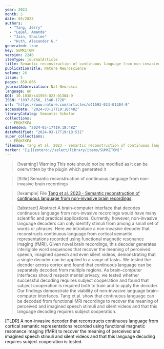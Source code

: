 ```yaml
---
year: 2023
month: 5
date: 05/2023
authors:
  - "Tang, Jerry"
  - "LeBel, Amanda"
  - "Jain, Shailee"
  - "Huth, Alexander G."
generated: true
key: SUMKIT6M
version: 2240
itemType: journalArticle
title: Semantic reconstruction of continuous language from non-invasive brain recordings
publicationTitle: Nature Neuroscience
volume: 26
issue: 5
pages: 858-866
journalAbbreviation: Nat Neurosci
language: en
DOI: 10.1038/s41593-023-01304-9
ISSN: "1097-6256, 1546-1726"
url: "https://www.nature.com/articles/s41593-023-01304-9"
accessDate: "2024-03-17T19:18:48Z"
libraryCatalog: Semantic Scholar
collections:
  - ERQKEKFA
dateAdded: "2024-03-17T19:18:48Z"
dateModified: "2024-03-17T19:18:53Z"
super_collections:
  - ERQKEKFA
filename: Tang et al. 2023 - Semantic reconstruction of continuous language from non-invasive brain recordings
marker: "[🇿](zotero://select/library/items/SUMKIT6M)"
---
```


>[!warning] Warning
> This note should not be modified as it can be overwritten by the plugin which generated it

> [!title] Semantic reconstruction of continuous language from non-invasive brain recordings

> [!example] File
> [Tang et al. 2023 - Semantic reconstruction of continuous language from non-invasive brain recordings](Tang%20et%20al.%202023%20-%20Semantic%20reconstruction%20of%20continuous%20language%20from%20non-invasive%20brain%20recordings.pdf)

> [!abstract] Abstract
> A brain–computer interface that decodes continuous language from non-invasive recordings would have many scientific and practical applications. Currently, however, non-invasive language decoders can only identify stimuli from among a small set of words or phrases. Here we introduce a non-invasive decoder that reconstructs continuous language from cortical semantic representations recorded using functional magnetic resonance imaging (fMRI). Given novel brain recordings, this decoder generates intelligible word sequences that recover the meaning of perceived speech, imagined speech and even silent videos, demonstrating that a single decoder can be applied to a range of tasks. We tested the decoder across cortex and found that continuous language can be separately decoded from multiple regions. As brain–computer interfaces should respect mental privacy, we tested whether successful decoding requires subject cooperation and found that subject cooperation is required both to train and to apply the decoder. Our findings demonstrate the viability of non-invasive language brain–computer interfaces. Tang et al. show that continuous language can be decoded from functional MRI recordings to recover the meaning of perceived and imagined speech stimuli and silent videos and that this language decoding requires subject cooperation.

[TLDR] A non-invasive decoder that reconstructs continuous language from cortical semantic representations recorded using functional magnetic resonance imaging (fMRI) to recover the meaning of perceived and imagined speech stimuli and silent videos and that this language decoding requires subject cooperation is tested.

